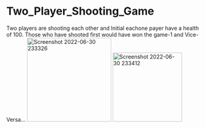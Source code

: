 # Two_Player_Shooting_Game
Two players are shooting each other and Initial eachone payer have a health of 100. Those who have shooted first would have won the game-1 and Vice- Versa...
<img width="220" alt="Screenshot 2022-06-30 233326" src="https://user-images.githubusercontent.com/103528833/176746921-9ee31905-7d7d-42a5-90bc-01cfbe13140f.png">
<img width="181" alt="Screenshot 2022-06-30 233412" src="https://user-images.githubusercontent.com/103528833/176746928-98ff15f2-51b9-453b-87a2-a4a98df49b24.png">
